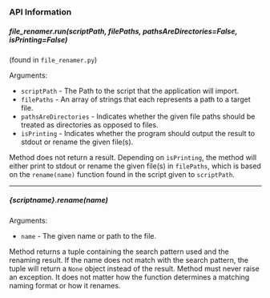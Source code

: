 ### API Information

##### file_renamer.run(scriptPath, filePaths, pathsAreDirectories=False, isPrinting=False)

(found in `file_renamer.py`)

Arguments:
* `scriptPath` - The Path to the script that the application will import.
* `filePaths` - An array of strings that each represents a path to a target file.
* `pathsAreDirectories` - Indicates whether the given file paths should be treated as
directories as opposed to files.
* `isPrinting` - Indicates whether the program should output the result to stdout or 
rename the given file(s).

Method does not return a result. Depending on `isPrinting`, the method will either print to
stdout or rename the given file(s) in `filePaths`, which is based on the `rename(name)` 
function found in the script given to `scriptPath`.

---

##### {scriptname}.rename(name)

Arguments:
* `name` - The given name or path to the file.

Method returns a tuple containing the search pattern used and the renaming result. If the
name does not match with the search pattern, the tuple will return a `None` object instead
of the result. Method must never raise an exception. It does not matter how the function
determines a matching naming format or how it renames. 